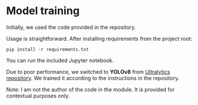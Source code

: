 # Model training

Initially, we used the code provided in the repository. 

Usage is straightforward. After installing requirements from the project root:

```
pip install -r requirements.txt
```
You can run the included Jupyter notebook.

Due to poor performance, we switched to **YOLOv8** from [Ultralytics repository](https://github.com/hero/YOLOv8). We trained it according to the instructions in the repository.

Note: I am not the author of the code in the module. It is provided for contextual purposes only.
